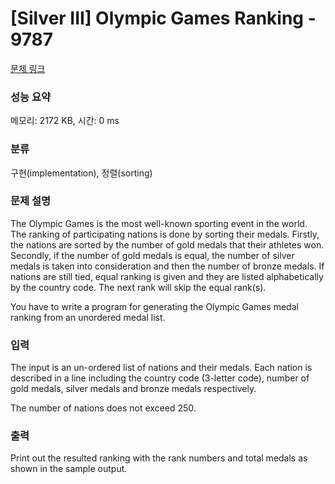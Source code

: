 # [Silver III] Olympic Games Ranking - 9787 

[문제 링크](https://www.acmicpc.net/problem/9787) 

### 성능 요약

메모리: 2172 KB, 시간: 0 ms

### 분류

구현(implementation), 정렬(sorting)

### 문제 설명

<p>The Olympic Games is the most well-known sporting event in the world. The ranking of participating nations is done by sorting their medals. Firstly, the nations are sorted by the number of gold medals that their athletes won. Secondly, if the number of gold medals is equal, the number of silver medals is taken into consideration and then the number of bronze medals. If nations are still tied, equal ranking is given and they are listed alphabetically by the country code. The next rank will skip the equal rank(s).</p>

<p>You have to write a program for generating the Olympic Games medal ranking from an unordered medal list.</p>

### 입력 

 <p>The input is an un-ordered list of nations and their medals. Each nation is described in a line including the country code (3-letter code), number of gold medals, silver medals and bronze medals respectively.</p>

<p>The number of nations does not exceed 250.</p>

### 출력 

 <p>Print out the resulted ranking with the rank numbers and total medals as shown in the sample output.</p>

